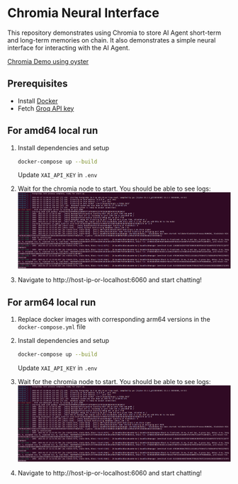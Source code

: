 # Chromia Neural Interface

This repository demonstrates using Chromia to store AI Agent short-term and long-term memories on chain. It also demonstrates a simple neural interface for interacting with the AI Agent.

[Chromia Demo using oyster](https://www.youtube.com/watch?v=YfWzTeK1LaY)


## Prerequisites
- Install [Docker](https://docs.docker.com/engine/install/ubuntu/)
- Fetch [Groq API key](https://console.groq.com/keys)
  
## For amd64 local run
1. Install dependencies and setup
   ```sh
   docker-compose up --build
   ```
   Update `XAI_API_KEY` in `.env`

2. Wait for the chromia node to start. You should be able to see logs:
   ![Logs](logs.png)

3. Navigate to http://host-ip-or-localhost:6060 and start chatting!

## For arm64 local run
1. Replace docker images with corresponding arm64 versions in the `docker-compose.yml` file

2. Install dependencies and setup
   ```sh
   docker-compose up --build
   ```
   Update `XAI_API_KEY` in `.env`

3. Wait for the chromia node to start. You should be able to see logs:
   ![Logs](logs.png)

4. Navigate to http://host-ip-or-localhost:6060 and start chatting!
